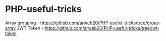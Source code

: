 # PHP-useful-tricks

Array grouping - https://github.com/arweb20/PHP-useful-tricks/tree/group-array
JWT Token - https://github.com/arweb20/PHP-useful-tricks/tree/jwt-token
